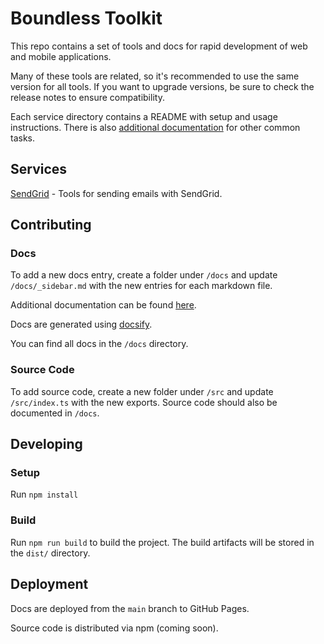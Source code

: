 # Boundless Toolkit

This repo contains a set of tools and docs for rapid development of web and mobile applications.

Many of these tools are related, so it's recommended to use the same version for all tools. If you want to upgrade versions, 
be sure to check the release notes to ensure compatibility.

Each service directory contains a README with setup and usage instructions. There is also 
[additional documentation](https://buildboundless.github.io/boundless-toolkit/) for other
common tasks.

## Services
[SendGrid](https://buildboundless.github.io/boundless-toolkit/#/sendgrid/setup-usage) - Tools for sending emails with SendGrid.

## Contributing

### Docs

To add a new docs entry, create a folder under `/docs` and update `/docs/_sidebar.md` with the new entries for each markdown file.

Additional documentation can be found [here](https://buildboundless.github.io/boundless-toolkit/).

Docs are generated using [docsify](https://docsify.js.org/#/).

You can find all docs in the `/docs` directory.

### Source Code

To add source code, create a new folder under `/src` and update `/src/index.ts` with the new exports. Source code should also be documented in `/docs`.

## Developing

### Setup

Run `npm install`

### Build

Run `npm run build` to build the project. The build artifacts will be stored in the `dist/` directory.


## Deployment

Docs are deployed from the `main` branch to GitHub Pages.

Source code is distributed via npm (coming soon).